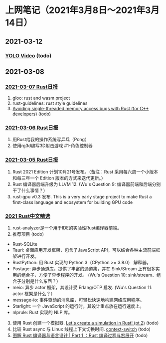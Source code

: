 # 上网笔记（2021年3月8日～2021年3月14日）

## 2021-03-12

### [YOLO Video][yolo] (todo)

  [yolo]: https://pjreddie.com/darknet/yolo/

## 2021-03-08

### [2021-03-07 Rust日报][rust_210307]

1. gloo: rust and wasm project
2. rust-guidelines: rust style guidelines
3. [Avoiding single-threaded memory access bugs with Rust (for C++ developers)][memory_bugs] (todo)

### [2021-03-06 Rust日报][rust_210306]

1. 用Rust给我的操作系统写乒乓（Pong）
2. 使用rg3d编写3D射击游戏 #1-角色控制器

### [2021-03-05 Rust日报][rust_210305]

1. Rust 2021 Edition 计划10月21号发布。（备注：Rust 采用每六周一个小版本和每三年一个 Edition 版本的方式来迭代更新。）
2. Rust 编译器后端升级为 LLVM 12.
  (Wu's Question 9: 编译器前端和后端分别干了什么事情？）
3. rust-gpu v0.3 发布. This is a very early stage project to make Rust a first-class language and ecosystem for building GPU code

### [2021 Rust中文精选][rust_21]

1. rust-analyzer是一个用于IDE的实验性Rust编译器前端。
2. 推荐项目 (todo)
  - Rust-SQLite
  - Tauri: 桌面应用开发框架，包含了JavaScript API，可以结合各种主流前端框架进行开发。
  - RustPython: 用 Rust 实现的 Python 3（CPython >= 3.8.0） 解释器。
  - Postage: 异步通道库，提供了丰富的通道集，并在 Sink/Stream 上有很多实用的组合子，方便了异步程序的开发。
    (Wu's Question 10: sink/stream、组合子分别是什么东西？）
  - meio: 异步 actor 框架，其设计受 Erlang/OTP 启发.
    (Wu's Question 11: actor 框架是什么？）
  - message-io: 事件驱动的消息库，可轻松快速地构建网络应用程序。
  - Starlight: 一个 JavaScript 的运行时，其设计重点放在运行速度上。
  - nlprule: Rust 实现的 NLP 库。
3. 使用 Rust 创建一个模拟器. [ Let's create a simulation in Rust! (pt 2)][rust_sim_2] (todo)
4. 比较 Rust async 与 Linux 线程上下文切换时间. [context-switch][context_switch] (todo)
5. [图解 Rust 编译器与语言设计 | Part 1 ：Rust 编译过程与宏展开][rust_compile_1] (todo)

  [rust_210307]: https://rustcc.cn/article?id=f778eba1-c896-4aaf-b3ef-d111e2bde80c
  [memory_bugs]: https://radekvit.medium.com/avoiding-single-threaded-memory-access-bugs-with-rust-for-c-developers-2b7fc9c877ec
  [rust_210306]: https://rustcc.cn/article?id=165515b2-777d-4e06-b027-a3152b1e1912
  [rust_210305]: https://rustcc.cn/article?id=b8cd3329-113a-4baf-8f97-c07fcc2c4bc2
  [rust_21]: https://www.yuque.com/chaosbot/rust_magazine_2021/
  [rust_sim_2]: https://pwy.io/en/posts/learning-to-fly-pt2/
  [context_switch]: https://github.com/jimblandy/context-switch
  [rust_compile_1]: https://www.yuque.com/chaosbot/rust_magazine_2021/gkfp6h
